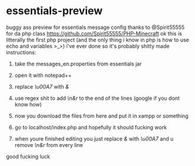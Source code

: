 # essentials-preview
buggy ass preview for essentials message config
thanks to @Spirit55555 for da php class https://github.com/Spirit55555/PHP-Minecraft
ok this is litterally the first php project (and the only thing i know in php is how to use echo and variables >_>) i've ever done so it's probably shitty made
instructions:

1. take the messages_en.properties from essentials jar

2. open it with notepad++

3. replace *\u00A7* with *&*

4. use regex shit to add *\n&r* to the end of the lines (google if you dont know how)

5. now you download the files from here and put it in xampp or something

6. go to localhost/index.php and hopefully it should fucking work

7. when youre finished editing you just replace *&* with *\u00A7* and u remove *\n&r* from every line

good fucking luck

